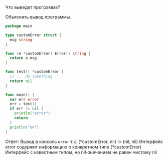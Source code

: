 Что выведет программа?

Объяснить вывод программы.
```go
package main

type customError struct {
  msg string
}

func (e *customError) Error() string {
  return e.msg
}

func test() *customError {
  // ... do something
  return nil
}

func main() {
  var err error
  err = test()
  if err != nil {
    println("error")
    return
  }
  println("ok")
}
```
Ответ:
Вывод в консоль `error` т.к. (*customError, nil) != (nil, nil) 
Интерфейс error содержит информацию о конкретном типе (*customError)
Интерфейс с известным типом, но nil-значением не равен чистому nil
